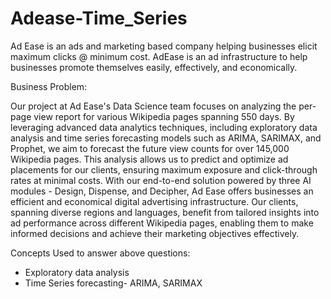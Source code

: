 # Adease-Time_Series
Ad Ease is an ads and marketing based company helping businesses elicit maximum clicks @ minimum cost. AdEase is an ad infrastructure to help businesses promote themselves easily, effectively, and economically.

Business Problem:

Our project at Ad Ease's Data Science team focuses on analyzing the per-page view report for various Wikipedia pages spanning 550 days. By leveraging advanced data analytics techniques, including exploratory data analysis and time series forecasting models such as ARIMA, SARIMAX, and Prophet, we aim to forecast the future view counts for over 145,000 Wikipedia pages. This analysis allows us to predict and optimize ad placements for our clients, ensuring maximum exposure and click-through rates at minimal costs. With our end-to-end solution powered by three AI modules - Design, Dispense, and Decipher, Ad Ease offers businesses an efficient and economical digital advertising infrastructure. Our clients, spanning diverse regions and languages, benefit from tailored insights into ad performance across different Wikipedia pages, enabling them to make informed decisions and achieve their marketing objectives effectively.

Concepts Used to answer above questions:
- Exploratory data analysis
- Time Series forecasting- ARIMA, SARIMAX
